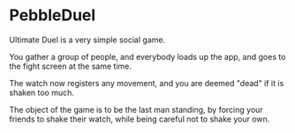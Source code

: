 # PebbleDuel

Ultimate Duel is a very simple social game.

You gather a group of people, and everybody loads up the app, and goes to the fight screen at the same time.

The watch now registers any movement, and you are deemed "dead" if it is shaken too much.

The object of the game is to be the last man standing, by forcing your friends to shake their watch, while being careful not to shake your own.
